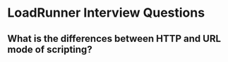 
# LoadRunner Interview Questions
## What is the differences between HTTP and URL mode of scripting?

